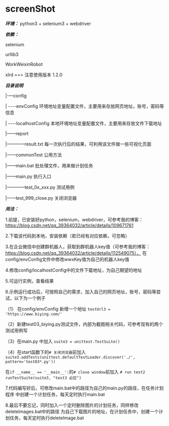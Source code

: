 # screenShot
**_环境：_** python3 + selenium3 + webdriver

**_依赖：_** 

selenium

urllib3

WorkWeixinRobot

xlrd  ===          注意使用版本 1.2.0



**_目录说明_**

|-—config

| ----envConfig   环境地址变量配置文件，主要用来存放网页地址，账号，密码等信息

| ----localhostConfig  本地环境地址变量配置文件，主要用来存放文件下载地址

|——report

|————result.txt   每一次执行后的结果，可利用该文件做一些可视化页面

|——commonTest  公用方法

|——main.bat  批处理文件，用来做计划任务

|——main.py  执行入口

|————test_0x_xxx.py   测试用例

|——test_999_close.py  关闭浏览器


**_用法：_**

1.前提，已安装好python，selenium，webdriver，可参考我的博客：https://blog.csdn.net/qq_39364032/article/details/109671761

2.下载该代码到本地，安装依赖（若已经有对应依赖，可忽略）

3.在企业微信中创建群机器人，获取到群机器人key值（可参考我的博客：https://blog.csdn.net/qq_39364032/article/details/112549075），
在config/envConfig文件中修改wwxKey值为自己的机器人key值

4.修改config/localhostConfig中的文件下载地址，为自己期望的地址

5.可运行实例，查看结果

6.示例运行成功后，可按照自己的需求，加入自己的网页地址，账号，密码等尝试，以下为一个例子

（1） 在config/envConfig 新增一个地址 `testUrl3 = 'https://www.biying.com/'`

（2）新建test03_biying.py测试文件，内部为截图相关代码，可参考现有的两个测试用例写

（3）在main.py 中加入 `suite3 = unittest.TestSuite()`

（4）在start函数下的`# 关闭浏览器`前加入
    `suite3.addTests(unittest.defaultTestLoader.discover('./', pattern='test03*.py'))`

在`if __name__ == '__main__':`的`# close window`前加入 `# run test2
    runTestSuite(suite3, "test3 必应")`

7.代码编写好后，可修改main.bat中的路径为自己的main.py的路径，在任务计划程序
中创建一个计划任务，每天定时执行main.bat

8.最后不要忘记，同时加入一个定时删除图片的计划任务，同样修改deleteImages.bat中的路径
为自己下载图片的地址，在计划任务中，创建一个计划任务，每天定时执行deleteImage.bat